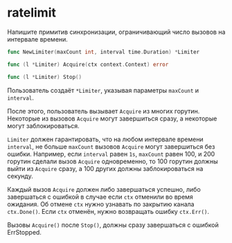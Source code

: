# ratelimit

Напишите примитив синхронизации, ограничивающий число вызовов на интервале времени.


```go
func NewLimiter(maxCount int, interval time.Duration) *Limiter

func (l *Limiter) Acquire(ctx context.Context) error

func (l *Limiter) Stop()
```

Пользователь создаёт `*Limiter`, указывая параметры `maxCount` и `interval`.

После этого, пользователь вызывает `Acquire` из многих горутин. Некоторые из вызовов `Acquire` могут завершиться сразу,
а некоторые могут заблокироваться.

`Limiter` должен гарантировать, что на любом интервале времени `interval`, не больше `maxCount` вызовов
`Acquire` могут завершиться без ошибки. Например, если `interval` равен `1s`, `maxCount` равен 100,
и 200 горутин сделали вызов `Acquire` одновременно, то 100 горутин должны выйти из `Acquire` сразу, а 100 других должны
заблокироваться на секунду.

Каждый вызов `Acquire` должен либо завершаться успешно, либо завершаться с ошибкой в случае если `ctx` отменили
во время ожидания. Об отмене `ctx` нужно узнавать по закрытию канала `ctx.Done()`. Если `ctx` отменён,
нужно возвращать ошибку `ctx.Err()`.

Вызовы `Acquire()` после `Stop()`, должны сразу завершаться с ошибкой ErrStopped.
